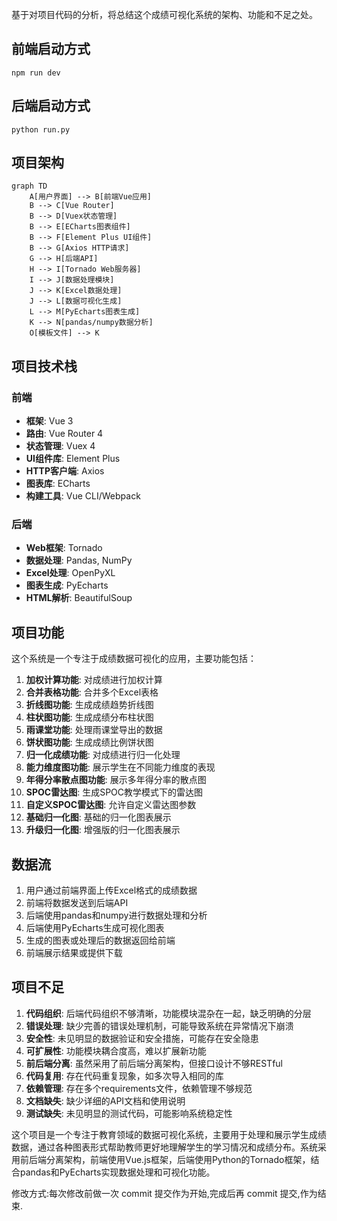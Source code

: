 基于对项目代码的分析，将总结这个成绩可视化系统的架构、功能和不足之处。

## 前端启动方式

```
npm run dev
```

## 后端启动方式

```
python run.py
```

## 项目架构

```mermaid
graph TD
    A[用户界面] --> B[前端Vue应用]
    B --> C[Vue Router]
    B --> D[Vuex状态管理]
    B --> E[ECharts图表组件]
    B --> F[Element Plus UI组件]
    B --> G[Axios HTTP请求]
    G --> H[后端API]
    H --> I[Tornado Web服务器]
    I --> J[数据处理模块]
    J --> K[Excel数据处理]
    J --> L[数据可视化生成]
    L --> M[PyEcharts图表生成]
    K --> N[pandas/numpy数据分析]
    O[模板文件] --> K
```

## 项目技术栈

### 前端
- **框架**: Vue 3
- **路由**: Vue Router 4
- **状态管理**: Vuex 4
- **UI组件库**: Element Plus
- **HTTP客户端**: Axios
- **图表库**: ECharts
- **构建工具**: Vue CLI/Webpack

### 后端
- **Web框架**: Tornado
- **数据处理**: Pandas, NumPy
- **Excel处理**: OpenPyXL
- **图表生成**: PyEcharts
- **HTML解析**: BeautifulSoup

## 项目功能

这个系统是一个专注于成绩数据可视化的应用，主要功能包括：

1. **加权计算功能**: 对成绩进行加权计算
2. **合并表格功能**: 合并多个Excel表格
3. **折线图功能**: 生成成绩趋势折线图
4. **柱状图功能**: 生成成绩分布柱状图
5. **雨课堂功能**: 处理雨课堂导出的数据
6. **饼状图功能**: 生成成绩比例饼状图
7. **归一化成绩功能**: 对成绩进行归一化处理
8. **能力维度图功能**: 展示学生在不同能力维度的表现
9. **年得分率散点图功能**: 展示多年得分率的散点图
10. **SPOC雷达图**: 生成SPOC教学模式下的雷达图
11. **自定义SPOC雷达图**: 允许自定义雷达图参数
12. **基础归一化图**: 基础的归一化图表展示
13. **升级归一化图**: 增强版的归一化图表展示

## 数据流

1. 用户通过前端界面上传Excel格式的成绩数据
2. 前端将数据发送到后端API
3. 后端使用pandas和numpy进行数据处理和分析
4. 后端使用PyEcharts生成可视化图表
5. 生成的图表或处理后的数据返回给前端
6. 前端展示结果或提供下载

## 项目不足

1. **代码组织**: 后端代码组织不够清晰，功能模块混杂在一起，缺乏明确的分层
2. **错误处理**: 缺少完善的错误处理机制，可能导致系统在异常情况下崩溃
3. **安全性**: 未见明显的数据验证和安全措施，可能存在安全隐患
4. **可扩展性**: 功能模块耦合度高，难以扩展新功能
5. **前后端分离**: 虽然采用了前后端分离架构，但接口设计不够RESTful
6. **代码复用**: 存在代码重复现象，如多次导入相同的库
7. **依赖管理**: 存在多个requirements文件，依赖管理不够规范
8. **文档缺失**: 缺少详细的API文档和使用说明
9. **测试缺失**: 未见明显的测试代码，可能影响系统稳定性

这个项目是一个专注于教育领域的数据可视化系统，主要用于处理和展示学生成绩数据，通过各种图表形式帮助教师更好地理解学生的学习情况和成绩分布。系统采用前后端分离架构，前端使用Vue.js框架，后端使用Python的Tornado框架，结合pandas和PyEcharts实现数据处理和可视化功能。

> 
修改方式:每次修改前做一次 commit 提交作为开始,完成后再 commit 提交,作为结束.
        
